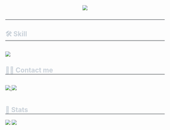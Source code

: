 <div align= "center">
    <img src="https://capsule-render.vercel.app/api?type=wave&color=0:4eb00c,100:a29511&height=120&text=2023%20서울시%20부동산%20실거래가%20분석&animation=&fontColor=111111&fontSize=50" />
    </div>
    <div style="text-align: left;"> 
    <h2 style="border-bottom: 1px solid #21262d; color: #c9d1d9;">  </h2>  
    <div style="font-weight: 700; font-size: 15px; text-align: left; color: #c9d1d9;">  </div>      
    </div>
    <div style="text-align: left;">
    <h2 style="border-bottom: 1px solid #21262d; color: #c9d1d9;"> 🛠️ Skill </h2> <br> 
    <div style="margin: ; text-align: left;" "text-align: left;"> <img src="https://img.shields.io/badge/Python-3776AB?style=plastic&logo=Python&logoColor=white"> </div>    
    </div>
    <div style="text-align: left;">
    <h2 style="border-bottom: 1px solid #21262d; color: #c9d1d9;"> 🧑‍💻 Contact me </h2> <br> 
    <div style="text-align: left;"> <a href=https://luxurious-brazil-9af.notion.site/2294f922fa2d4ad7891cf53d328f9b0b?pvs=25> <img src="https://img.shields.io/badge/Notion-000000?style=plastic&logo=Notion&logoColor=white&link=https://luxurious-brazil-9af.notion.site/2294f922fa2d4ad7891cf53d328f9b0b?pvs=25"> </a>
         <a href=mailto:isk03300@naver.com> <img src="https://img.shields.io/badge/Gmail-EA4335?style=plastic&logo=Gmail&logoColor=white&link=mailto:isk03300@naver.com"> </a>
          </div>  <br> 
    <div style="text-align: left;">  </div> 
    </div>
    <div style="text-align: left;"> 
    <h2 style="border-bottom: 1px solid #21262d; color: #c9d1d9;"> 🏅 Stats </h2> <div style="text-align: left;"> <img src="https://github-readme-stats.vercel.app/api?username=isk03300&bg_color=180,000000,&title_color=000000&text_color=000000"
         /> <img src="https://github-readme-stats.vercel.app/api/top-langs/?username=isk03300&layout=compact&bg_color=180,000000,&title_color=000000&text_color=000000"
           /> </div> 
    </div>
    
